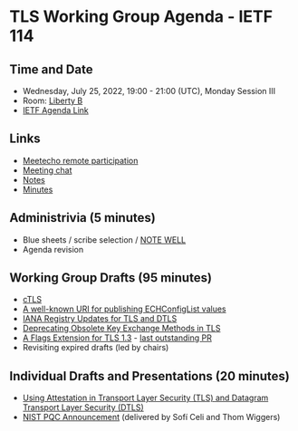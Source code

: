 # TLS Working Group Agenda - IETF 114

## Time and Date

* Wednesday, July 25, 2022, 19:00 - 21:00 (UTC), Monday Session III
* Room: [Liberty B](https://datatracker.ietf.org/meeting/114/floor-plan?room=liberty-b)
* [IETF Agenda Link](https://datatracker.ietf.org/meeting/114/agenda/?show=tls)

## Links

* [Meetecho remote participation](https://meetings.conf.meetecho.com/ietf114/?group=tls&short=&item=1)
* [Meeting chat](xmpp:tls@jabber.ietf.org?join) 
* [Notes](https://codimd.ietf.org/notes-ietf-114-tls) 
* [Minutes](https://datatracker.ietf.org/doc/minutes-114-tls/)

## Administrivia (5 minutes)

* Blue sheets / scribe selection / [NOTE WELL](https://www.ietf.org/about/note-well.html) 
* Agenda revision

## Working Group Drafts (95 minutes)

- [cTLS](https://datatracker.ietf.org/doc/draft-ietf-tls-ctls/)
- [A well-known URI for publishing ECHConfigList values](https://datatracker.ietf.org/doc/draft-farrell-tls-wkesni/)
- [IANA Registry Updates for TLS and DTLS](https://datatracker.ietf.org/doc/draft-ietf-tls-rfc8447bis/)
- [Deprecating Obsolete Key Exchange Methods in TLS](https://datatracker.ietf.org/doc/draft-ietf-tls-deprecate-obsolete-kex/)
- [A Flags Extension for TLS 1.3](https://datatracker.ietf.org/doc/draft-ietf-tls-tlsflags/) - [last outstanding PR](https://github.com/tlswg/tls-flags/pull/22)
- Revisiting expired drafts (led by chairs)

## Individual Drafts and Presentations (20 minutes)

- [Using Attestation in Transport Layer Security (TLS) and Datagram Transport Layer Security (DTLS)](https://datatracker.ietf.org/doc/draft-fossati-tls-attestation/)
- [NIST PQC Announcement](#) (delivered by Sofí Celi and Thom Wiggers)
